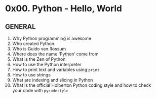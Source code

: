 # 0x00. Python - Hello, World

## GENERAL

 <ol>
        <li>Why Python programming is awesome</li>
	<li>Who created Python</li>
	<li>Who is Guido van Rossum</li>
	<li>Where does the name ‘Python’ come from</li>
	<li>What is the Zen of Python</li>
	<li>How to use the Python interpreter</li>
	<li>How to print text and variables using <code>print</code></li>
	<li>How to use strings</li>
	<li>What are indexing and slicing in Python</li>
	<li>What is the official Holberton Python coding style and how to check your code with <code>pycodestyle</code></li>
</ol>


